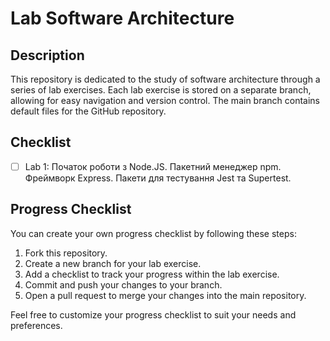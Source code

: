 # Lab Software Architecture

## Description

This repository is dedicated to the study of software architecture through a series of lab exercises. Each lab exercise is stored on a separate branch, allowing for easy navigation and version control. The main branch contains default files for the GitHub repository.

## Checklist

- [ ] Lab 1: Початок роботи з Node.JS. Пакетний менеджер npm. Фреймворк Express. Пакети для тестування Jest та Supertest.

## Progress Checklist

You can create your own progress checklist by following these steps:

1. Fork this repository.
2. Create a new branch for your lab exercise.
3. Add a checklist to track your progress within the lab exercise.
4. Commit and push your changes to your branch.
5. Open a pull request to merge your changes into the main repository.

Feel free to customize your progress checklist to suit your needs and preferences.

